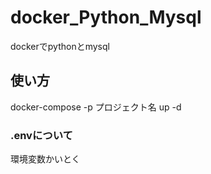 # docker_Python_Mysql

dockerでpythonとmysql

## 使い方

docker-compose -p プロジェクト名 up -d

### .envについて

環境変数かいとく
